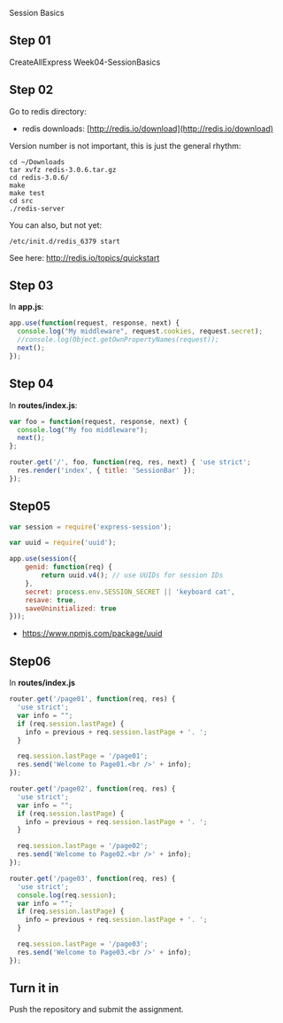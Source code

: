 
Session Basics




## Step 01

CreateAllExpress Week04-SessionBasics


## Step 02

Go to redis directory:

- redis downloads: [http://redis.io/download](http://redis.io/download)

Version number is not important, this is just the general rhythm:

```
cd ~/Downloads
tar xvfz redis-3.0.6.tar.gz
cd redis-3.0.6/
make
make test
cd src
./redis-server
```

You can also, but not yet:

```
/etc/init.d/redis_6379 start
```

See here: <http://redis.io/topics/quickstart>


## Step 03

In **app.js**:

```javascript
app.use(function(request, response, next) {
  console.log("My middleware", request.cookies, request.secret);
  //console.log(Object.getOwnPropertyNames(request));
  next();
});
```


## Step 04

In **routes/index.js**:

```javascript
var foo = function(request, response, next) {
  console.log("My foo middleware");
  next();
};

router.get('/', foo, function(req, res, next) { 'use strict';
  res.render('index', { title: 'SessionBar' });
});

```

## Step05

```javascript
var session = require('express-session');

var uuid = require('uuid');

app.use(session({
    genid: function(req) {
        return uuid.v4(); // use UUIDs for session IDs
    },
    secret: process.env.SESSION_SECRET || 'keyboard cat',
    resave: true,
    saveUninitialized: true
}));

```

- <https://www.npmjs.com/package/uuid>

## Step06

In **routes/index.js**

```javascript
router.get('/page01', function(req, res) {
  'use strict';
  var info = "";
  if (req.session.lastPage) {
    info = previous + req.session.lastPage + '. ';
  }

  req.session.lastPage = '/page01';
  res.send('Welcome to Page01.<br />' + info);
});

router.get('/page02', function(req, res) {
  'use strict';
  var info = "";
  if (req.session.lastPage) {
    info = previous + req.session.lastPage + '. ';
  }

  req.session.lastPage = '/page02';
  res.send('Welcome to Page02.<br />' + info);
});

router.get('/page03', function(req, res) {
  'use strict';
  console.log(req.session);
  var info = "";
  if (req.session.lastPage) {
    info = previous + req.session.lastPage + '. ';
  }

  req.session.lastPage = '/page03';
  res.send('Welcome to Page03.<br />' + info);
});
```

## Turn it in

Push the repository and submit the assignment.
